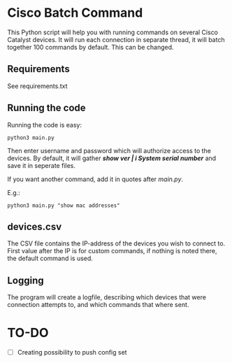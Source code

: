 # Cisco Batch Command
This Python script will help you with running commands on several Cisco Catalyst devices.
It will run each connection in separate thread, it will batch together 100 commands by default. This can be changed.

## Requirements
See requirements.txt

## Running the code
Running the code is easy:

    python3 main.py

Then enter username and password which will authorize access to the devices.
By default, it will gather _**show ver | i System serial number**_ and save it in seperate files.

If you want another command, add it in quotes after _main.py_.

E.g.:

    python3 main.py "show mac addresses"

## devices.csv
The CSV file contains the IP-address of the devices you wish to connect to.
First value after the IP is for custom commands, if nothing is noted there, the default command is used.

## Logging
The program will create a logfile, describing which devices that were connection attempts to, and which commands that where sent.

# TO-DO
 - [ ] Creating possibility to push config set